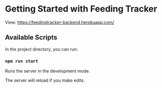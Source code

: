# Getting Started with Feeding Tracker

View: https://feedingtracker-backend.herokuapp.com/

## Available Scripts

In the project directory, you can run:

### `npm run start`

Runs the server in the development mode.

The server will reload if you make edits.